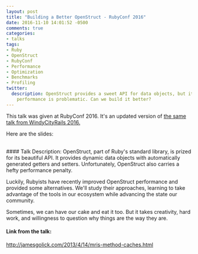 ```yaml
---
layout: post
title: "Building a Better OpenStruct - RubyConf 2016"
date: 2016-11-10 14:01:52 -0500
comments: true
categories:
- talks
tags:
- Ruby
- OpenStruct
- RubyConf
- Performance
- Optimization
- Benchmarks
- Profiling
twitter:
  description: OpenStruct provides a sweet API for data objects, but its
    performance is problematic. Can we build it better?
---
```


This talk was given at RubyConf 2016. It's an updated version of [the same talk from WindyCityRails 2016.](/talks/2016/09/16/building-a-better-openstruct/)

Here are the slides:

<script async class="speakerdeck-embed" data-id="7ed494d4b4244f26a453c97aa9efc75d" data-ratio="1.77777777777778" src="//speakerdeck.com/assets/embed.js"></script>

<br/>
#### Talk Description:
OpenStruct, part of Ruby's standard library, is prized for its beautiful API. It provides dynamic data objects with automatically generated getters and setters. Unfortunately, OpenStruct also carries a hefty performance penalty.

Luckily, Rubyists have recently improved OpenStruct performance and provided some alternatives. We'll study their approaches, learning to take advantage of the tools in our ecosystem while advancing the state our community.

Sometimes, we can have our cake and eat it too. But it takes creativity, hard work, and willingness to question why things are the way they are.

#### Link from the talk:
http://jamesgolick.com/2013/4/14/mris-method-caches.html

